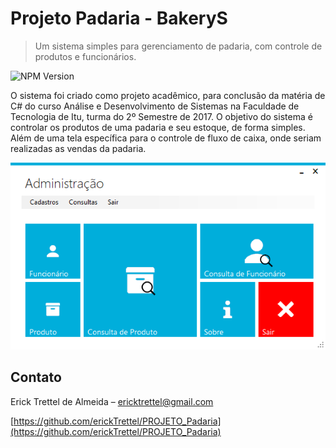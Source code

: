 # Projeto Padaria - BakeryS
> Um sistema simples para gerenciamento de padaria, com controle de produtos e funcionários.

![NPM Version][npm-image]

O sistema foi criado como projeto acadêmico, para conclusão da matéria de C# do curso Análise e Desenvolvimento de Sistemas na Faculdade de Tecnologia de Itu, turma do 2º Semestre de 2017.
O objetivo do sistema é controlar os produtos de uma padaria e seu estoque, de forma simples. Além de uma tela específica para o controle de fluxo de caixa, onde seriam realizadas as vendas da padaria.

![](TelaPrincipal.png)

## Contato

Erick Trettel de Almeida – ericktrettel@gmail.com

[https://github.com/erickTrettel/PROJETO_Padaria](https://github.com/erickTrettel/PROJETO_Padaria)

<!-- Markdown link & img dfn's -->
[npm-image]: https://img.shields.io/badge/version-1.0.0-blue.svg
